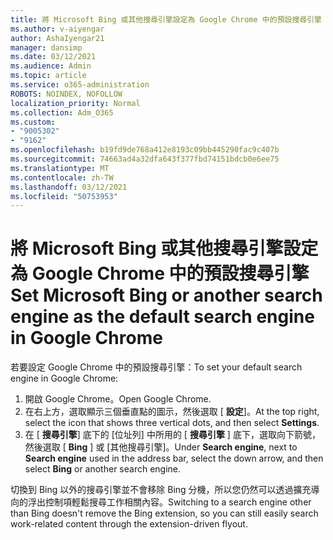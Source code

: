 ```yaml
---
title: 將 Microsoft Bing 或其他搜尋引擎設定為 Google Chrome 中的預設搜尋引擎
ms.author: v-aiyengar
author: AshaIyengar21
manager: dansimp
ms.date: 03/12/2021
ms.audience: Admin
ms.topic: article
ms.service: o365-administration
ROBOTS: NOINDEX, NOFOLLOW
localization_priority: Normal
ms.collection: Adm_O365
ms.custom:
- "9005302"
- "9162"
ms.openlocfilehash: b19fd9de768a412e8193c09bb445290fac9c407b
ms.sourcegitcommit: 74663ad4a32dfa643f377fbd74151bdcb0e6ee75
ms.translationtype: MT
ms.contentlocale: zh-TW
ms.lasthandoff: 03/12/2021
ms.locfileid: "50753953"
---
```

# <a name="set-microsoft-bing-or-another-search-engine-as-the-default-search-engine-in-google-chrome"></a><span data-ttu-id="9655d-102">將 Microsoft Bing 或其他搜尋引擎設定為 Google Chrome 中的預設搜尋引擎</span><span class="sxs-lookup"><span data-stu-id="9655d-102">Set Microsoft Bing or another search engine as the default search engine in Google Chrome</span></span>

<span data-ttu-id="9655d-103">若要設定 Google Chrome 中的預設搜尋引擎：</span><span class="sxs-lookup"><span data-stu-id="9655d-103">To set your default search engine in Google Chrome:</span></span>

1. <span data-ttu-id="9655d-104">開啟 Google Chrome。</span><span class="sxs-lookup"><span data-stu-id="9655d-104">Open Google Chrome.</span></span>
1. <span data-ttu-id="9655d-105">在右上方，選取顯示三個垂直點的圖示，然後選取 [ **設定**]。</span><span class="sxs-lookup"><span data-stu-id="9655d-105">At the top right, select the icon that shows three vertical dots, and then select **Settings**.</span></span>
1. <span data-ttu-id="9655d-106">在 [ **搜尋引擎**] 底下的 [位址列] 中所用的 [ **搜尋引擎** ] 底下，選取向下箭號，然後選取 [ **Bing** ] 或 [其他搜尋引擎]。</span><span class="sxs-lookup"><span data-stu-id="9655d-106">Under **Search engine**, next to **Search engine** used in the address bar, select the down arrow, and then select **Bing** or another search engine.</span></span>

<span data-ttu-id="9655d-107">切換到 Bing 以外的搜尋引擎並不會移除 Bing 分機，所以您仍然可以透過擴充導向的浮出控制項輕鬆搜尋工作相關內容。</span><span class="sxs-lookup"><span data-stu-id="9655d-107">Switching to a search engine other than Bing doesn't remove the Bing extension, so you can still easily search work-related content through the extension-driven flyout.</span></span>

